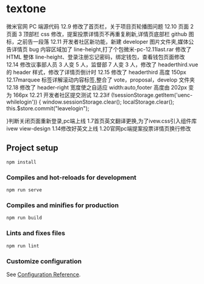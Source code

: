 # textone

微米官网 PC 端源代码
12.9 修改了首页栏，关于项目页轮播图问题
12.10 页面 2 页面 3 顶部栏 css 修改，提案投票详情页不再重复刷新,详情页底部栏 github 图标，之前告一段落
12.11 开发者社区新功能，新建 developer 图片文件夹,媒体公告详情页 bug 内容区域加了 line-height,打了个包微米-pc-12.11last.rar
修改了 HTML 整体 line-height、登录注册忘记密码，绑定钱包，查看钱包页面修改
12.14 修改议事部人员 3 人变 5 人，监督部 7 人变 3 人，修改了 headerthird.vue 的 header 样式，修改了详情页倒计时
12.15 修改了 headerthird 高度 150px
12.17marquee 标签详解滚动内容标签,整合了 vote，proposal，develop 文件夹
12.18 修改了 header-right 宽度使之自适应 width:auto,footer 高度由 202px 变为 166px
12.21 开发者社区提交测试
12.23if (!sessionStorage.getItem('uenc-whilelogin')) {
window.sessionStorage.clear();
localStorage.clear();
this.\$store.commit("leavelogin");
  
 }判断关闭页面重新登录,pc端上线
 1.7首页英文翻译更换,为了ivew.css引入组件库ivew  view-design
 1.14修改好英文上线
 1.20官网pc端提案投票详情页换行修改
 

## Project setup

```
npm install
```

### Compiles and hot-reloads for development

```
npm run serve
```

### Compiles and minifies for production

```
npm run build
```

### Lints and fixes files

```
npm run lint
```

### Customize configuration

See [Configuration Reference](https://cli.vuejs.org/config/).
